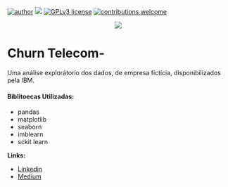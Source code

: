[![author](https://img.shields.io/badge/author-Breno-red.svg)](https://https://www.linkedin.com/in/breno-cavigeo/) [![](https://img.shields.io/badge/python-3.7+-blue.svg)](https://www.python.org/downloads/release/python-365/) [![GPLv3 license](https://img.shields.io/badge/License-GPLv3-blue.svg)](http://perso.crans.org/besson/LICENSE.html) [![contributions welcome](https://img.shields.io/badge/contributions-welcome-brightgreen.svg?style=flat)](https://github.com/carlosfab/data_science/issues)

<p align="center">
  <img src="http://marcusmarques.com.br/wp-content/uploads/2017/09/churn-rate.jpg" >
</p>

# Churn Telecom-

Uma análise explorátorio dos dados, de empresa fictícia, disponibilizados pela IBM.

#### Biblitoecas Utilizadas:
* pandas 
* matplotlib
* seaborn
* imblearn
* sckit learn


**Links:**
* [Linkedin](http://www.linkedin.com/in/breno-cavigeo/)
* [Medium](https://medium.com/@brenocavi)
